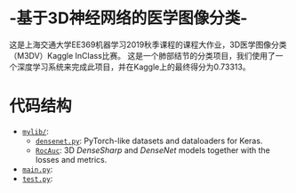 # -基于3D神经网络的医学图像分类-
这是上海交通大学EE369机器学习2019秋季课程的课程大作业，3D医学图像分类（M3DV）Kaggle InClass比赛。
这是一个肺部结节的分类项目，我们使用了一个深度学习系统来完成此项目，并在Kaggle上的最终得分为0.73313。
# 代码结构
* [`mylib/`](mylib/):
    * [`densenet.py`](mylib/densenet.py): PyTorch-like datasets and dataloaders for Keras.
    * [`RocAuc`](mylib/RocAuc): 3D *DenseSharp* and *DenseNet* models together with the losses and metrics.
* [`main.py`](main.py): 
* [`test.py`](test.py): 
